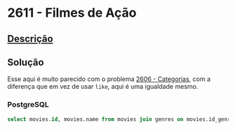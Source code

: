 # 2611 - Filmes de Ação

## [Descrição](https://www.beecrowd.com.br/judge/pt/problems/view/2611)

## Solução

Esse aqui é muito parecido com o problema [2606 - Categorias](../2606/README.md), com a diferença que em vez de usar `like`, aqui é uma igualdade mesmo.

### PostgreSQL

```sql
select movies.id, movies.name from movies join genres on movies.id_genres = genres.id where genres.description = 'Action';
```